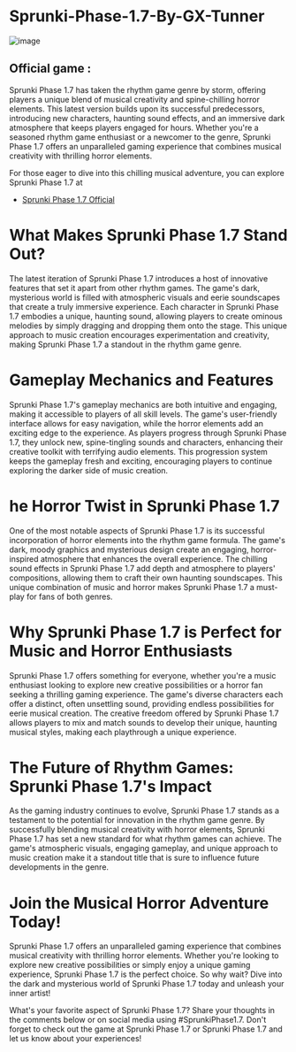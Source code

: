 # Sprunki-Phase-1.7-By-GX-Tunner
![image](https://github.com/user-attachments/assets/ffef5c77-8095-4356-93cf-c3b4801b6666)

## Official game : 
Sprunki Phase 1.7 has taken the rhythm game genre by storm, offering players a unique blend of musical creativity and spine-chilling horror elements. This latest version builds upon its successful predecessors, introducing new characters, haunting sound effects, and an immersive dark atmosphere that keeps players engaged for hours. Whether you're a seasoned rhythm game enthusiast or a newcomer to the genre, Sprunki Phase 1.7 offers an unparalleled gaming experience that combines musical creativity with thrilling horror elements.

For those eager to dive into this chilling musical adventure, you can explore Sprunki Phase 1.7 at

- [Sprunki Phase 1.7 Official](https://www.cocrea.world/@DumbTunner/SprunkiOfficial)

# What Makes Sprunki Phase 1.7 Stand Out?
The latest iteration of Sprunki Phase 1.7 introduces a host of innovative features that set it apart from other rhythm games. The game's dark, mysterious world is filled with atmospheric visuals and eerie soundscapes that create a truly immersive experience. Each character in Sprunki Phase 1.7 embodies a unique, haunting sound, allowing players to create ominous melodies by simply dragging and dropping them onto the stage. This unique approach to music creation encourages experimentation and creativity, making Sprunki Phase 1.7 a standout in the rhythm game genre.

# Gameplay Mechanics and Features
Sprunki Phase 1.7's gameplay mechanics are both intuitive and engaging, making it accessible to players of all skill levels. The game's user-friendly interface allows for easy navigation, while the horror elements add an exciting edge to the experience. As players progress through Sprunki Phase 1.7, they unlock new, spine-tingling sounds and characters, enhancing their creative toolkit with terrifying audio elements. This progression system keeps the gameplay fresh and exciting, encouraging players to continue exploring the darker side of music creation.

# he Horror Twist in Sprunki Phase 1.7
One of the most notable aspects of Sprunki Phase 1.7 is its successful incorporation of horror elements into the rhythm game formula. The game's dark, moody graphics and mysterious design create an engaging, horror-inspired atmosphere that enhances the overall experience. The chilling sound effects in Sprunki Phase 1.7 add depth and atmosphere to players' compositions, allowing them to craft their own haunting soundscapes. This unique combination of music and horror makes Sprunki Phase 1.7 a must-play for fans of both genres.

# Why Sprunki Phase 1.7 is Perfect for Music and Horror Enthusiasts
Sprunki Phase 1.7 offers something for everyone, whether you're a music enthusiast looking to explore new creative possibilities or a horror fan seeking a thrilling gaming experience. The game's diverse characters each offer a distinct, often unsettling sound, providing endless possibilities for eerie musical creation. The creative freedom offered by Sprunki Phase 1.7 allows players to mix and match sounds to develop their unique, haunting musical styles, making each playthrough a unique experience.

# The Future of Rhythm Games: Sprunki Phase 1.7's Impact
As the gaming industry continues to evolve, Sprunki Phase 1.7 stands as a testament to the potential for innovation in the rhythm game genre. By successfully blending musical creativity with horror elements, Sprunki Phase 1.7 has set a new standard for what rhythm games can achieve. The game's atmospheric visuals, engaging gameplay, and unique approach to music creation make it a standout title that is sure to influence future developments in the genre.

# Join the Musical Horror Adventure Today!
Sprunki Phase 1.7 offers an unparalleled gaming experience that combines musical creativity with thrilling horror elements. Whether you're looking to explore new creative possibilities or simply enjoy a unique gaming experience, Sprunki Phase 1.7 is the perfect choice. So why wait? Dive into the dark and mysterious world of Sprunki Phase 1.7 today and unleash your inner artist!

What's your favorite aspect of Sprunki Phase 1.7? Share your thoughts in the comments below or on social media using #SprunkiPhase1.7. Don't forget to check out the game at Sprunki Phase 1.7 or Sprunki Phase 1.7 and let us know about your experiences!
